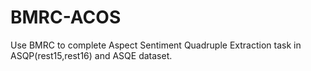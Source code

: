 # BMRC-ACOS
Use BMRC to complete Aspect Sentiment Quadruple Extraction task in ASQP(rest15,rest16) and ASQE dataset.
